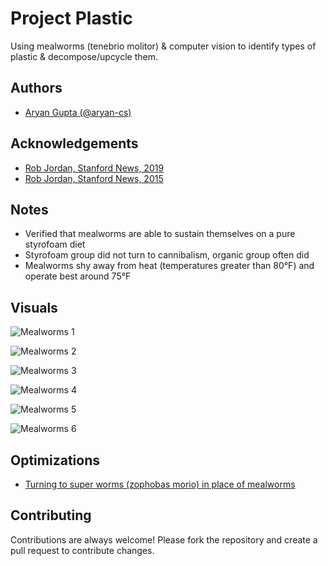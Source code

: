 
# Project Plastic

Using mealworms (tenebrio molitor) & computer vision to identify types of plastic & decompose/upcycle them.


## Authors

- [Aryan Gupta (@aryan-cs)](https://www.github.com/aryan-cs)


## Acknowledgements

 - [Rob Jordan, Stanford News, 2019](https://news.stanford.edu/2019/12/19/mealworms-provide-plastic-solution/)
 - [Rob Jordan, Stanford News, 2015](https://news.stanford.edu/pr/2015/pr-worms-digest-plastics-092915.html)

## Notes

- Verified that mealworms are able to sustain themselves on a pure styrofoam diet
- Styrofoam group did not turn to cannibalism, organic group often did
- Mealworms shy away from heat (temperatures greater than 80°F) and operate best around 75°F


## Visuals

![Mealworms 1](https://lh3.googleusercontent.com/pw/ABLVV84Yiesq9kRwZfI2MLQ2xmbc5QwPMUNsAV4siOfrSS9UWV_MuK149_8Nr6Gwiu2PZ-gxxeHHc_h41lBM7KPTuDWmOCqxtNff9e3_Kd7eBJO4tCzoMSriwyJXVDO9Ls8ewv7RE9ToMP2jBPW4Zi5Kk-yq9Q=w627-h836-s-no-gm?authuser=0)

![Mealworms 2](https://lh3.googleusercontent.com/pw/ABLVV87DDaDRgSU4_LTqQePE74aCBI8hYrofnTD6FzRd83iNPp-bVAjlkkeHUnnJZCIg5Ug6c5_lFWyIlGmcQSe8J7n-kZdR-e9ryXh2lbV98OemP477GwRUWKE19bB3FsZlISTV48l_e7ZNij4LXkAhuev95g=w627-h836-s-no-gm?authuser=0)

![Mealworms 3](https://lh3.googleusercontent.com/pw/ABLVV877v78UrZVMo9bAMmH8qbyn7T0V81phIhdd7bOIPy4mH_N9K1iNstutAGMvZpIJkP58XNuByWe7TERfyMMr_E6iIJDLtlSkTxwGkr8ij1E2pHDdW8K3l9m1gZvW0Wl22xO1A5VxeUzek86dzBPo7MlKlA=w627-h836-s-no-gm?authuser=0)

![Mealworms 4](https://lh3.googleusercontent.com/pw/ABLVV84qDT7oXEKBfJJ3mGS7-8MJD1dofBtrWt6UL-wny4utptSXBvX-kp2Nx686e31rMNwQuivkXAn1f4ShzZsto9tNWwu-PJK_Hyl_13lONhYt3AkFZlEM0QEDUxE4d9JLcDfirqvGbTKUq3N3jKcv-I-EeQ=w627-h836-s-no-gm?authuser=0)

![Mealworms 5](https://lh3.googleusercontent.com/pw/ABLVV87yln_X2_-4Gry-0dysq3JkOdavNZuFFS-6w6xFGZbNQ0ms6jCevHy6A--K3iMxrOhHWIfU3Wj_7V0tLcMaNHAbQQMiEX_ZyoX-7MUVJg24rbC2y7FsrIQMa1okCw1fbkkwTVR5AYXH58dMEJwLUmufbQ=w718-h957-s-no-gm?authuser=0)

![Mealworms 6](https://lh3.googleusercontent.com/pw/ABLVV85nxO1Txlqbzxh9A0PbMz9dh9-uIn229X915elqIlszcM1MNWWbII_3UZPeZUvRAX52wCYCGMRASnFPwiGLxbpIBWh0w1qrOnk8cJ3dAwGRG0LzPnvUfCZQiQiBE1lYrHS3Z77A_wZ7on13rkXLOyOCWw=w627-h836-s-no-gm?authuser=0)


## Optimizations

 - [Turning to super worms (zophobas morio) in place of mealworms](https://medium.com/climate-conscious/5-plastic-eating-worms-3eace65e4bce)


## Contributing

Contributions are always welcome! Please fork the repository and create a pull request to contribute changes.

